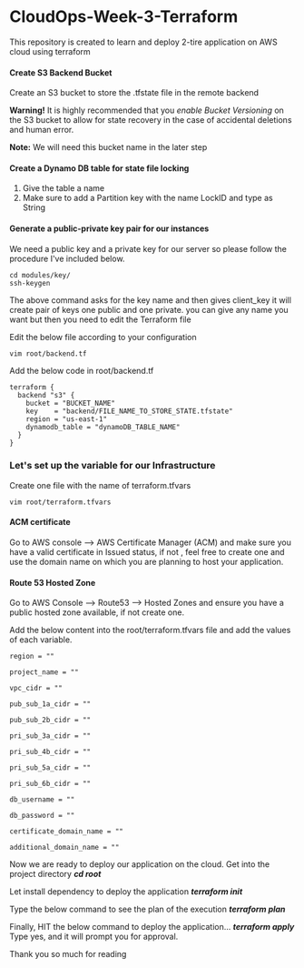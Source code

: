 # CloudOps-Week-3-Terraform
This repository is created to learn and deploy 2-tire application on AWS cloud using terraform

#### Create S3 Backend Bucket
Create an S3 bucket to store the .tfstate file in the remote backend

**Warning!** It is highly recommended that you *enable Bucket Versioning* on the S3 bucket to allow for state recovery in the case of accidental deletions and human error.

**Note:** We will need this bucket name in the later step

#### Create a Dynamo DB table for state file locking
1. Give the table a name
1. Make sure to add a Partition key with the name LockID and type as String
   
#### Generate a public-private key pair for our instances
We need a public key and a private key for our server so please follow the procedure I've included below.
```
cd modules/key/
ssh-keygen
```
The above command asks for the key name and then gives client_key it will create pair of keys one public and one private. you can give any name you want but then you need to edit the Terraform file

Edit the below file according to your configuration
```
vim root/backend.tf
```

Add the below code in root/backend.tf
```
terraform {
  backend "s3" {
    bucket = "BUCKET_NAME"
    key    = "backend/FILE_NAME_TO_STORE_STATE.tfstate"
    region = "us-east-1"
    dynamodb_table = "dynamoDB_TABLE_NAME"
  }
}
```
### Let's set up the variable for our Infrastructure
Create one file with the name of terraform.tfvars
```
vim root/terraform.tfvars
```
#### ACM certificate
Go to AWS console --> AWS Certificate Manager (ACM) and make sure you have a valid certificate in Issued status, if not , feel free to create one and use the domain name on which you are planning to host your application.

#### Route 53 Hosted Zone
Go to AWS Console --> Route53 --> Hosted Zones and ensure you have a public hosted zone available, if not create one.

Add the below content into the root/terraform.tfvars file and add the values of each variable.
```
region = ""

project_name = ""

vpc_cidr = ""

pub_sub_1a_cidr = ""

pub_sub_2b_cidr = ""

pri_sub_3a_cidr = ""

pri_sub_4b_cidr = ""

pri_sub_5a_cidr = ""

pri_sub_6b_cidr = ""

db_username = ""

db_password = ""

certificate_domain_name = ""

additional_domain_name = ""
```
Now we are ready to deploy our application on the cloud.
Get into the project directory ***cd root***

Let install dependency to deploy the application ***terraform init***

Type the below command to see the plan of the execution ***terraform plan***

Finally, HIT the below command to deploy the application... ***terraform apply*** 
Type yes, and it will prompt you for approval.

Thank you so much for reading
